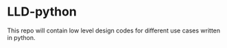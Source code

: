 # LLD-python
This repo will contain low level design codes for different use cases written in python.
